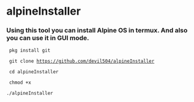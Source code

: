 # alpineInstaller
<h3>Using this tool you can install Alpine OS in termux. And also you can use it in GUI mode.</h3>


<code> pkg install git </code>


<code> git clone https://github.com/devil504/alpineInstaller </code>


<code> cd alpineInstaller </code>


<code> chmod +x </code>


<code>./alpineInstaller </code>
